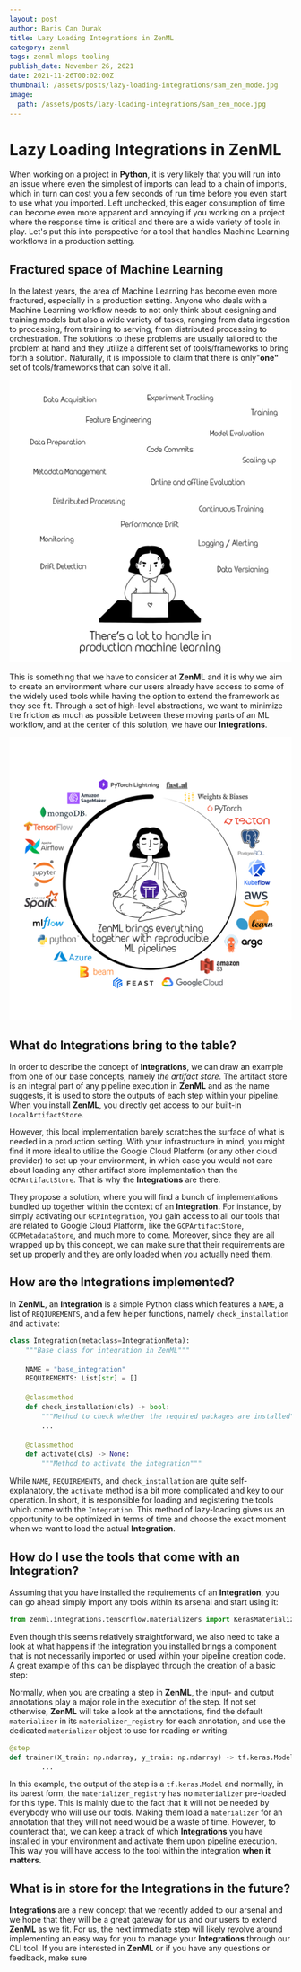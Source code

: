 ```yaml
---
layout: post
author: Baris Can Durak
title: Lazy Loading Integrations in ZenML
category: zenml
tags: zenml mlops tooling
publish_date: November 26, 2021
date: 2021-11-26T00:02:00Z
thumbnail: /assets/posts/lazy-loading-integrations/sam_zen_mode.jpg
image:
  path: /assets/posts/lazy-loading-integrations/sam_zen_mode.jpg
---
```

# Lazy Loading Integrations in ZenML
When working on a project in **Python**, it is very likely that you will run into an issue where even the simplest of imports can lead to a chain of imports, which in turn can cost you a few seconds of run time before you even start to use what you imported. Left unchecked, this eager consumption of time can become even more apparent and annoying if you working on a project where the response time is critical and there are a wide variety of tools in play. Let's put this into perspective for a tool that handles Machine Learning workflows in a production setting.

## Fractured space of Machine Learning

In the latest years, the area of Machine Learning has become even more fractured, especially in a production setting. Anyone who deals with a Machine Learning workflow needs to not only think about designing and training models but also a wide variety of tasks, ranging from data ingestion to processing, from training to serving, from distributed processing to orchestration. The solutions to these problems are usually tailored to the problem at hand and they utilize a different set of tools/frameworks to bring forth a solution. Naturally, it is impossible to claim that there is only"**one"** set of tools/frameworks that can solve it all. 

![sam_frustrated.jpg](../assets/posts/lazy-loading-integrations/sam_frustrated.jpg)

This is something that we have to consider at **ZenML** and it is why we aim to create an environment where our users already have access to some of the widely used tools while having the option to extend the framework as they see fit. Through a set of high-level abstractions, we want to minimize the friction as much as possible between these moving parts of an ML workflow, and at the center of this solution, we have our **Integrations**.

![sam_zen_mode.jpg](../assets/posts/lazy-loading-integrations/sam_zen_mode.jpg)

## What do Integrations bring to the table?

In order to describe the concept of **Integrations**, we can draw an example from one of our base concepts, namely *the artifact store*. The artifact store is an integral part of any pipeline execution in **ZenML** and as the name suggests, it is used to store the outputs of each step within your pipeline. When you install **ZenML**, you directly get access to our built-in `LocalArtifactStore`. 

However, this local implementation barely scratches the surface of what is needed in a production setting. With your infrastructure in mind, you might find it more ideal to utilize the Google Cloud Platform (or any other cloud provider) to set up your environment, in which case you would not care about loading any other artifact store implementation than the `GCPArtifactStore`. That is why the **Integrations** are there.

They propose a solution, where you will find a bunch of implementations bundled up together within the context of an **Integration.** For instance, by simply activating our `GCPIntegration`, you gain access to all our tools that are related to Google Cloud Platform, like the `GCPArtifactStore`, `GCPMetadataStore`, and much more to come. Moreover, since they are all wrapped up by this concept, we can make sure that their requirements are set up properly and they are only loaded when you actually need them.

## How are the Integrations implemented?

In **ZenML**, an **Integration** is a simple Python class which features a `NAME`, a list of `REQIUREMENTS`, and a few helper functions, namely `check_installation` and `activate`:

```python
class Integration(metaclass=IntegrationMeta):
    """Base class for integration in ZenML"""

    NAME = "base_integration"
    REQUIREMENTS: List[str] = []

    @classmethod
    def check_installation(cls) -> bool:
        """Method to check whether the required packages are installed"""
        ...

    @classmethod
    def activate(cls) -> None:
        """Method to activate the integration"""
```

While `NAME`, `REQUIREMENTS`, and `check_installation` are quite self-explanatory, the `activate` method is a bit more complicated and key to our operation. In short, it is responsible for loading and registering the tools which come with the `Integration`.  This method of lazy-loading gives us an opportunity to be optimized in terms of time and choose the exact moment when we want to load the actual **Integration**.

## How do I use the tools that come with an Integration?

Assuming that you have installed the requirements of an **Integration**, you can go ahead simply import any tools within its arsenal and start using it:

```python
from zenml.integrations.tensorflow.materializers import KerasMaterializer
```

Even though this seems relatively straightforward, we also need to take a look at what happens if the integration you installed brings a component that is not necessarily imported or used within your pipeline creation code. A great example of this can be displayed through the creation of a basic step:

Normally, when you are creating a step in **ZenML**, the input- and output annotations play a major role in the execution of the step. If not set otherwise, **ZenML** will take a look at the annotations, find the default `materializer` in its `materializer_registry` for each annotation, and use the dedicated `materializer` object to use for reading or writing. 

```python
@step
def trainer(X_train: np.ndarray, y_train: np.ndarray) -> tf.keras.Model:
		...
```

In this example, the output of the step is a `tf.keras.Model` and normally, in its barest form, the `materializer_registry` has no `materializer` pre-loaded for this type. This is mainly due to the fact that it will not be needed by everybody who will use our tools. Making them load a `materializer` for an annotation that they will not need would be a waste of time. However, to counteract that, we can keep a track of which **Integrations** you have installed in your environment and activate them upon pipeline execution. This way you will have access to the tool within the integration **when it matters.**

## What is in store for the Integrations in the future?

**Integrations** are a new concept that we recently added to our arsenal and we hope that they will be a great gateway for us and our users to extend **ZenML** as we fit. For us, the next immediate step will likely revolve around implementing an easy way for you to manage your **Integrations** through our CLI tool. If you are interested in **ZenML** or if you have any questions or feedback, make sure
